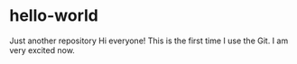 # hello-world
Just another repository
Hi everyone!
This is the first time I use the Git.
I am very excited now.

